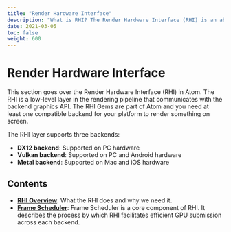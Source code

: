 ```yaml
---
title: "Render Hardware Interface"
description: "What is RHI? The Render Hardware Interface (RHI) is an abstraction layer over several platform-specific graphics APIs."
date: 2021-03-05
toc: false
weight: 600
---
```


# Render Hardware Interface
This section goes over the Render Hardware Interface (RHI) in Atom. The RHI is a low-level layer in the rendering pipeline that communicates with the backend graphics API. The RHI Gems are part of Atom and you need at least one compatible backend for your platform to render something on screen. 

The RHI layer supports three backends:
- **DX12 backend**: Supported on PC hardware
- **Vulkan backend**: Supported on PC and Android hardware
- **Metal backend**: Supported on Mac and iOS hardware

## Contents
- **[RHI Overview](rhi.md)**: What the RHI does and why we need it.
- **[Frame Scheduler](frame-scheduler.md)**: Frame Scheduler is a core component of RHI. It describes the process by which RHI facilitates efficient GPU submission across each backend.
<!-- 
- **Work Submission**:	Describes the API used to submit work to the GPU. This could be draw, dispatch, blit or - ray tracing work
- **Resources and Pools**:	Describes all the resources and their associated pools supported by the RHI layer
- **Shader Resource Groups**:	Describes Shader Resource Groups. How they are created, updated and used within RHI
- **Shader Resource Groups and Constant Data**:	Describes how the Constant data within Shader Resource Groups are handled and bound to the GPU
- **Shader Buffer Packing**: Describes how to create buffers within azsl for various buffer types within Shader - Resource Groups
- **Pipeline Layout Descriptors**:	Provides an overview of Pipeline Layout Descriptors and how it helps bind - shader resources within RHI
- **Root Constants**: Provides an overview of Root Constants and how they can be used within Atom
- **Queries**: Provides an overview of Queries and how they are implemented within RHI
- **Raytracing Abstraction**: Provides an overview of RHI abstraction for RayTracing
- **Shader Asset Generation**: Describes how AP processes shader assets for various RHI backends
- **Gem Library Structure**: Describes the gem structure of RHI within Atom.
- **Runtime Selection**: Describes how a RHI backend is picked by Atom to be used for a given platform
- **RHI AtomSampleViewer Examples**: List of all the RHI samples in AtomSampleViewer and details related to them -->